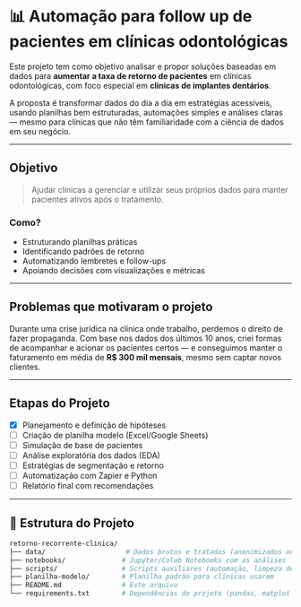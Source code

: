 # 📊 Automação para follow up de pacientes em clínicas odontológicas



Este projeto tem como objetivo analisar e propor soluções baseadas em dados para **aumentar a taxa de retorno de pacientes** em clínicas odontológicas, com foco especial em **clínicas de implantes dentários**.

A proposta é transformar dados do dia a dia em estratégias acessíveis, usando planilhas bem estruturadas, automações simples e análises claras — mesmo para clínicas que não têm familiaridade com a ciência de dados em seu negócio.

---

## Objetivo

> Ajudar clínicas a gerenciar e utilizar seus próprios dados para manter pacientes ativos após o tratamento.

### Como?
- Estruturando planilhas práticas
- Identificando padrões de retorno
- Automatizando lembretes e follow-ups
- Apoiando decisões com visualizações e métricas

---

##  Problemas que motivaram o projeto

Durante uma crise jurídica na clínica onde trabalho, perdemos o direito de fazer propaganda. Com base nos dados dos últimos 10 anos, criei formas de acompanhar e acionar os pacientes certos — e conseguimos manter o faturamento em média de **R$ 300 mil mensais**, mesmo sem captar novos clientes.

---

##  Etapas do Projeto

- [x] Planejamento e definição de hipóteses
- [ ] Criação de planilha modelo (Excel/Google Sheets)
- [ ] Simulação de base de pacientes
- [ ] Análise exploratória dos dados (EDA)
- [ ] Estratégias de segmentação e retorno
- [ ] Automatização com Zapier e Python
- [ ] Relatório final com recomendações

---

## 📂 Estrutura do Projeto

```bash
retorno-recorrente-clinica/
├── data/                    # Dados brutos e tratados (anonimizados ou simulados)
├── notebooks/              # Jupyter/Colab Notebooks com as análises
├── scripts/                # Scripts auxiliares (automação, limpeza de dados e etc)
├── planilha-modelo/        # Planilha padrão para clínicas usarem
├── README.md               # Este arquivo
└── requirements.txt        # Dependências do projeto (pandas, matplotlib, etc.)
